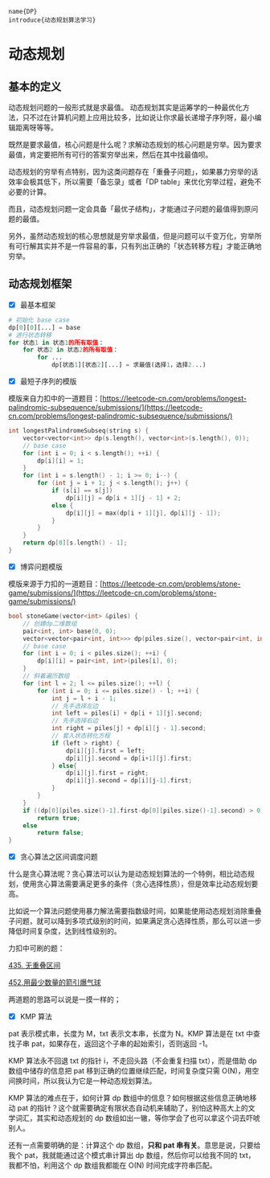 ```
name{DP} 
introduce{动态规划算法学习}
```

# 动态规划

## 基本的定义

动态规划问题的一般形式就是求最值。
动态规划其实是运筹学的一种最优化方法，只不过在计算机问题上应用比较多，比如说让你求最长递增子序列呀，最小编辑距离呀等等。

既然是要求最值，核心问题是什么呢？求解动态规划的核心问题是穷举。因为要求最值，肯定要把所有可行的答案穷举出来，然后在其中找最值呗。

动态规划的穷举有点特别，因为这类问题存在「重叠子问题」，如果暴力穷举的话效率会极其低下，所以需要「备忘录」或者「DP table」来优化穷举过程，避免不必要的计算。

而且，动态规划问题一定会具备「最优子结构」，才能通过子问题的最值得到原问题的最值。

另外，虽然动态规划的核心思想就是穷举求最值，但是问题可以千变万化，穷举所有可行解其实并不是一件容易的事，只有列出正确的「状态转移方程」才能正确地穷举。

## 动态规划框架

- [x] 最基本框架
```python
# 初始化 base case
dp[0][0][...] = base
# 进行状态转移
for 状态1 in 状态1的所有取值：
    for 状态2 in 状态2的所有取值：
        for ...
            dp[状态1][状态2][...] = 求最值(选择1，选择2...)
```

- [x] 最短子序列的模版

模版来自力扣中的一道题目：[https://leetcode-cn.com/problems/longest-palindromic-subsequence/submissions/](https://leetcode-cn.com/problems/longest-palindromic-subsequence/submissions/)

```c++
int longestPalindromeSubseq(string s) {
    vector<vector<int>> dp(s.length(), vector<int>(s.length(), 0));
    // base case
    for (int i = 0; i < s.length(); ++i) {
        dp[i][i] = 1;
    }
    for (int i = s.length() - 1; i >= 0; i--) {
        for (int j = i + 1; j < s.length(); j++) {
            if (s[i] == s[j])
                dp[i][j] = dp[i + 1][j - 1] + 2;
            else {
                dp[i][j] = max(dp[i + 1][j], dp[i][j - 1]);
            }
        }
    }
    return dp[0][s.length() - 1];
}
```

- [x] 博弈问题模版

模版来源于力扣的一道题目：[https://leetcode-cn.com/problems/stone-game/submissions/](https://leetcode-cn.com/problems/stone-game/submissions/)

```c++
bool stoneGame(vector<int> &piles) {
    // 创建dp二维数组
    pair<int, int> base(0, 0);
    vector<vector<pair<int, int>>> dp(piles.size(), vector<pair<int, int>>(piles.size(), base));
    // base case
    for (int i = 0; i < piles.size(); ++i) {
        dp[i][i] = pair<int, int>(piles[i], 0);
    }
    // 斜着遍历数组
    for (int l = 2; l <= piles.size(); ++l) {
        for (int i = 0; i <= piles.size() - l; ++i) {
            int j = l + i - 1;
            // 先手选择左边
            int left = piles[i] + dp[i + 1][j].second;
            // 先手选择右边
            int right = piles[j] + dp[i][j - 1].second;
            // 套入状态转化方程
            if (left > right) {
                dp[i][j].first = left;
                dp[i][j].second = dp[i+1][j].first;
            } else{
                dp[i][j].first = right;
                dp[i][j].second = dp[i][j-1].first;
            }
        }
    }
    if ((dp[0][piles.size()-1].first-dp[0][piles.size()-1].second) > 0)
        return true;
    else
        return false;
}
``` 

- [x] 贪心算法之区间调度问题

什么是贪心算法呢？贪心算法可以认为是动态规划算法的一个特例，相比动态规划，使用贪心算法需要满足更多的条件（贪心选择性质），但是效率比动态规划要高。

比如说一个算法问题使用暴力解法需要指数级时间，如果能使用动态规划消除重叠子问题，就可以降到多项式级别的时间，如果满足贪心选择性质，那么可以进一步降低时间复杂度，达到线性级别的。

力扣中可刷的题：

[435. 无重叠区间](https://leetcode-cn.com/problems/non-overlapping-intervals/)

[452.用最少数量的箭引爆气球](https://leetcode-cn.com/problems/minimum-number-of-arrows-to-burst-balloons)

两道题的思路可以说是一摸一样的；

- [x] KMP 算法

 pat 表示模式串，长度为 M，txt 表示文本串，长度为 N。KMP 算法是在 txt 中查找子串 pat，如果存在，返回这个子串的起始索引，否则返回 -1。

KMP 算法永不回退 txt 的指针 i，不走回头路（不会重复扫描 txt），而是借助 dp 数组中储存的信息把 pat 移到正确的位置继续匹配，时间复杂度只需 O(N)，用空间换时间，所以我认为它是一种动态规划算法。

KMP 算法的难点在于，如何计算 dp 数组中的信息？如何根据这些信息正确地移动 pat 的指针？这个就需要确定有限状态自动机来辅助了，别怕这种高大上的文学词汇，其实和动态规划的 dp 数组如出一辙，等你学会了也可以拿这个词去吓唬别人。

还有一点需要明确的是：计算这个 dp 数组，**只和 pat 串有关**。意思是说，只要给我个 pat，我就能通过这个模式串计算出 dp 数组，然后你可以给我不同的 txt，我都不怕，利用这个 dp 数组我都能在 O(N) 时间完成字符串匹配。



